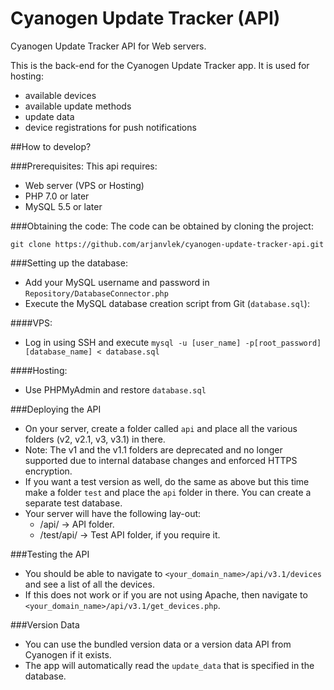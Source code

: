 # Cyanogen Update Tracker (API)
Cyanogen Update Tracker API for Web servers.

This is the back-end for the Cyanogen Update Tracker app. It is used for hosting:
- available devices
- available update methods
- update data
- device registrations for push notifications

##How to develop?

###Prerequisites:
This api requires:
- Web server (VPS or Hosting)
- PHP 7.0 or later
- MySQL 5.5 or later

###Obtaining the code:
The code can be obtained by cloning the project:
```
git clone https://github.com/arjanvlek/cyanogen-update-tracker-api.git
```

###Setting up the database:
- Add your MySQL username and password in `Repository/DatabaseConnector.php` 
- Execute the MySQL database creation script from Git (`database.sql`):

####VPS:
- Log in using SSH and execute `mysql -u [user_name] -p[root_password] [database_name] < database.sql`

####Hosting:
- Use PHPMyAdmin and restore `database.sql`


###Deploying the API
- On your server, create a folder called `api` and place all the various folders (v2, v2.1, v3, v3.1) in there.
- Note: The v1 and the v1.1 folders are deprecated and no longer supported due to internal database changes and enforced HTTPS encryption.
- If you want a test version as well, do the same as above but this time make a folder `test` and place the `api` folder in there. You can create a separate test database.
- Your server will have the following lay-out:
    - /api/ -> API folder.
    - /test/api/ -> Test API folder, if you require it.

###Testing the API
- You should be able to navigate to `<your_domain_name>/api/v3.1/devices` and see a list of all the devices.
- If this does not work or if you are not using Apache, then navigate to `<your_domain_name>/api/v3.1/get_devices.php`.


###Version Data
- You can use the bundled version data or a version data API from Cyanogen if it exists.
- The app will automatically read the `update_data` that is specified in the database.

